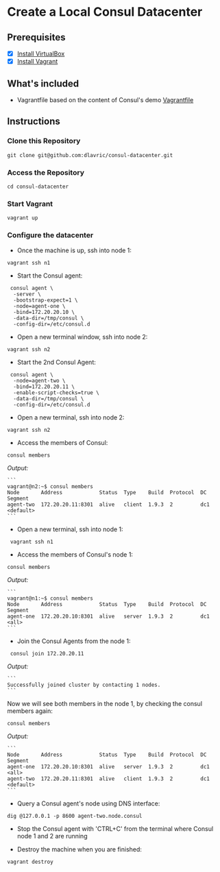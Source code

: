 # Create a Local Consul Datacenter

## Prerequisites
- [X] [Install VirtualBox](https://www.virtualbox.org/)
- [X] [Install Vagrant](https://www.vagrantup.com/downloads)

## What's included

- Vagrantfile based on the content of Consul's demo [Vagrantfile](https://github.com/hashicorp/consul/blob/master/demo/vagrant-cluster/Vagrantfile)

## Instructions

### Clone this Repository

```shell
git clone git@github.com:dlavric/consul-datacenter.git
```

### Access the Repository

```shell
cd consul-datacenter
```

### Start Vagrant

```shell
vagrant up
```

### Configure the datacenter

- Once the machine is up, ssh into node 1:

```shell
vagrant ssh n1
```

- Start the Consul agent:

```shell
 consul agent \
  -server \
  -bootstrap-expect=1 \
  -node=agent-one \
  -bind=172.20.20.10 \
  -data-dir=/tmp/consul \
  -config-dir=/etc/consul.d
```

- Open a new terminal window, ssh into node 2:

```shell
vagrant ssh n2
```

- Start the 2nd Consul Agent:

```shell
 consul agent \
  -node=agent-two \
  -bind=172.20.20.11 \
  -enable-script-checks=true \
  -data-dir=/tmp/consul \
  -config-dir=/etc/consul.d
```

- Open a new terminal, ssh into node 2:

```shell
vagrant ssh n2
```

- Access the members of Consul:

```shell
consul members
```

*Output:*

    ```
    vagrant@n2:~$ consul members
    Node       Address            Status  Type    Build  Protocol  DC   Segment
    agent-two  172.20.20.11:8301  alive   client  1.9.3  2         dc1  <default>
    ```

- Open a new terminal, ssh into node 1:

```shell
 vagrant ssh n1
```

- Access the members of Consul's node 1:

```shell
consul members
```

*Output:*

    ```
    vagrant@n1:~$ consul members
    Node       Address            Status  Type    Build  Protocol  DC   Segment
    agent-one  172.20.20.10:8301  alive   server  1.9.3  2         dc1  <all>
    ```

- Join the Consul Agents from the node 1:

```shell
 consul join 172.20.20.11
```
    
*Output:*

    ```
    Successfully joined cluster by contacting 1 nodes.
    ```

Now we will see both members in the node 1, by checking the consul members again:

```shell
consul members
```

*Output:*

    ```
    Node       Address            Status  Type    Build  Protocol  DC   Segment
    agent-one  172.20.20.10:8301  alive   server  1.9.3  2         dc1  <all>
    agent-two  172.20.20.11:8301  alive   client  1.9.3  2         dc1  <default>
    ```

- Query a Consul agent's node using DNS interface:

```shell
dig @127.0.0.1 -p 8600 agent-two.node.consul
```

- Stop the Consul agent with 'CTRL+C' from the terminal where Consul node 1 and 2 are running


- Destroy the machine when you are finished:

```shell
vagrant destroy
```







